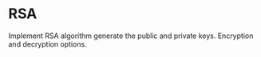 # RSA
Implement RSA algorithm
generate the public and private keys.
Encryption and decryption options.

